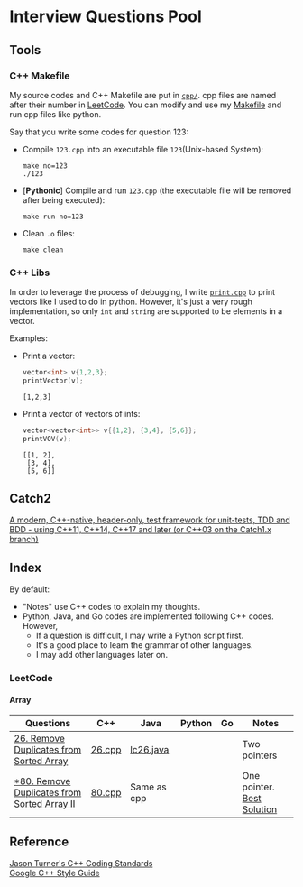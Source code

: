 # Interview Questions Pool


## Tools
### C++ Makefile
My source codes and C++ Makefile are put in [`cpp/`](cpp). cpp files are named after their number in [LeetCode](https://leetcode.com/). You can modify and use my [Makefile](cpp/Makefile) and run cpp files like python.

Say that you write some codes for question 123:

- Compile `123.cpp` into an executable file `123`(Unix-based System):
    ```
    make no=123
    ./123
    ```
- [**Pythonic**] Compile and run `123.cpp` (the executable file will be removed after being executed):
    ```
    make run no=123
    ```
- Clean `.o` files:
    ```
    make clean
    ```


### C++ Libs
In order to leverage the process of debugging, I write [`print.cpp`](cpp/print.cpp) to print vectors like I used to do in python. However, it's just a very rough implementation, so only `int` and `string` are supported to be elements in a vector.

Examples:

- Print a vector:
    ```cpp
    vector<int> v{1,2,3};
    printVector(v);
    ```
    ```
    [1,2,3]
    ```

- Print a vector of vectors of ints:
    ```cpp
    vector<vector<int>> v{{1,2}, {3,4}, {5,6}};
    printVOV(v);
    ```
    ```
    [[1, 2],
     [3, 4],
     [5, 6]]
    ```


## Catch2
[A modern, C++-native, header-only, test framework for unit-tests, TDD and BDD - using C++11, C++14, C++17 and later (or C++03 on the Catch1.x branch)](https://github.com/catchorg/Catch2)


## Index
By default:
- "Notes" use C++ codes to explain my thoughts.
- Python, Java, and Go codes are implemented following C++ codes. However,
    - If a question is difficult, I may write a Python script first.
    - It's a good place to learn the grammar of other languages.
    - I may add other languages later on.


### LeetCode
#### Array
|Questions|C++|Java|Python|Go|Notes|
|--|--|--|--|--|--|
|[26. Remove Duplicates from Sorted Array](https://leetcode.com/problems/remove-duplicates-from-sorted-array/)|[26.cpp](cpp/26.cpp)|[lc26.java](java/lc26.java)|||Two pointers|
|[*80. Remove Duplicates from Sorted Array II](https://leetcode.com/problems/remove-duplicates-from-sorted-array-ii/)|[80.cpp](cpp/80.cpp)|Same as cpp|||One pointer. [Best Solution](https://leetcode.com/problems/remove-duplicates-from-sorted-array-ii/discuss/27976/3-6-easy-lines-C%2B%2B-Java-Python-Ruby)|


## Reference
[Jason Turner's C++ Coding Standards](https://gist.github.com/lefticus/10191322)  
[Google C++ Style Guide](https://google.github.io/styleguide/cppguide.html)
